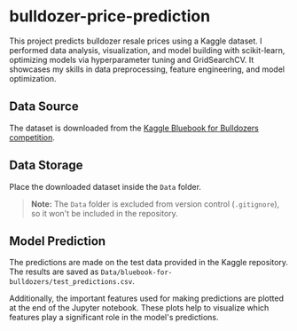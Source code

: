 # bulldozer-price-prediction
This project predicts bulldozer resale prices using a Kaggle dataset. I performed data analysis, visualization, and model building with scikit-learn, optimizing models via hyperparameter tuning and GridSearchCV. It showcases my skills in data preprocessing, feature engineering, and model optimization.

## Data Source  
The dataset is downloaded from the [Kaggle Bluebook for Bulldozers competition](https://www.kaggle.com/c/bluebook-for-bulldozers/data).  

## Data Storage  
Place the downloaded dataset inside the `Data` folder.  
> **Note:** The `Data` folder is excluded from version control (`.gitignore`), so it won't be included in the repository.  

## Model Prediction  
The predictions are made on the test data provided in the Kaggle repository. The results are saved as `Data/bluebook-for-bulldozers/test_predictions.csv`.  

Additionally, the important features used for making predictions are plotted at the end of the Jupyter notebook. These plots help to visualize which features play a significant role in the model's predictions.